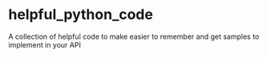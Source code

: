 # helpful_python_code
A collection of helpful code to make easier to remember and get samples to implement in your API
